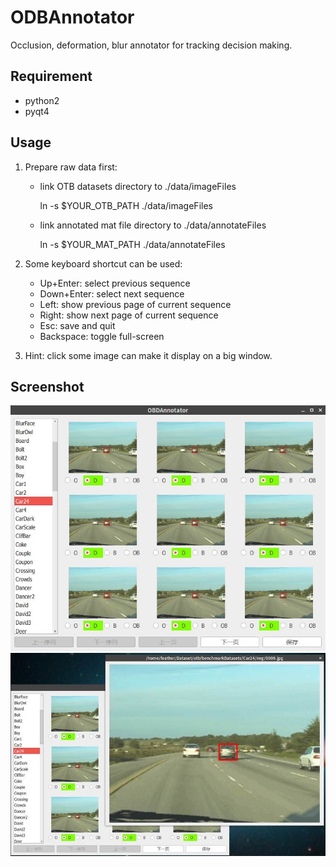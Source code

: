 # ODBAnnotator
Occlusion, deformation, blur annotator for tracking decision making.

## Requirement
- python2
- pyqt4

## Usage
1. Prepare raw data first: 
    - link OTB datasets directory to ./data/imageFiles
    
        ln -s $YOUR_OTB_PATH ./data/imageFiles
        
    - link annotated mat file directory to ./data/annotateFiles
    
        ln -s $YOUR_MAT_PATH ./data/annotateFiles

2. Some keyboard shortcut can be used:
    - Up+Enter: select previous sequence
    - Down+Enter: select next sequence
    - Left: show previous page of current sequence
    - Right: show next page of current sequence
    - Esc: save and quit
    - Backspace: toggle full-screen
    
3. Hint: click some image can make it display on a big window.

## Screenshot
![main](./img/main.jpg)
![clear](./img/clear.jpg)